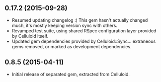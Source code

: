 0.17.2 (2015-09-28)
-----
* Resumed updating changelog :) This gem hasn't actually changed much, it's mostly keeping version sync with others.
* Revamped test suite, using shared RSpec configuration layer provided by Celluloid itself.
* Updated gem dependencies provided by Celluloid::Sync... extraneous gems removed, or marked as development dependencies.

0.8.5 (2015-04-11)
-----

* Initial release of separated gem, extracted from Celluloid.
